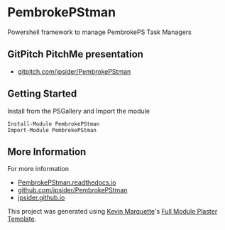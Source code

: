 # PembrokePStman

Powershell framework to manage PembrokePS Task Managers

## GitPitch PitchMe presentation

* [gitpitch.com/jpsider/PembrokePStman](https://gitpitch.com/jpsider/PembrokePStman)

## Getting Started

Install from the PSGallery and Import the module

    Install-Module PembrokePStman
    Import-Module PembrokePStman


## More Information

For more information

* [PembrokePStman.readthedocs.io](http://PembrokePStman.readthedocs.io)
* [github.com/jpsider/PembrokePStman](https://github.com/jpsider/PembrokePStman)
* [jpsider.github.io](https://jpsider.github.io)


This project was generated using [Kevin Marquette](http://kevinmarquette.github.io)'s [Full Module Plaster Template](https://github.com/KevinMarquette/PlasterTemplates/tree/master/FullModuleTemplate).
